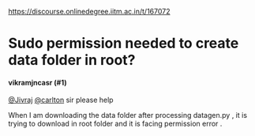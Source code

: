 https://discourse.onlinedegree.iitm.ac.in/t/167072

<html><head><meta charset='utf-8'><title>Sudo permission needed to create data folder in root?</title></head><body>
<h1>Sudo permission needed to create data folder in root?</h1>
<h4>vikramjncasr (#1)</h4>
<p><a class="mention" href="/u/jivraj">@Jivraj</a> <a class="mention" href="/u/carlton">@carlton</a> sir please help</p>
<p>When I am downloading the data folder after processing datagen.py , it is trying to download in root folder and it is facing permission error .